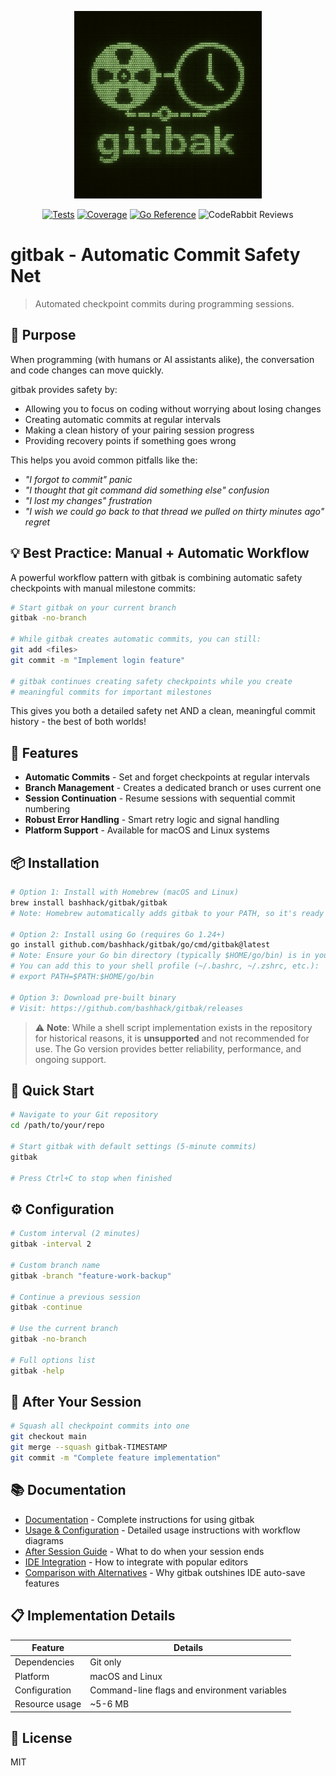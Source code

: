 <p align="center">
  <img src="assets/gitbak_retro_logo.png" alt="gitbak logo" width="300">
</p>

<div align="center">

[![Tests](https://github.com/bashhack/gitbak/actions/workflows/ci.yml/badge.svg)](https://github.com/bashhack/gitbak/actions/workflows/ci.yml)
[![Coverage](https://codecov.io/gh/bashhack/gitbak/graph/badge.svg?token=Y3K7R3MHXH)](https://codecov.io/gh/bashhack/gitbak)
[![Go Reference](https://pkg.go.dev/badge/github.com/bashhack/gitbak)](https://pkg.go.dev/github.com/bashhack/gitbak)
![CodeRabbit Reviews](https://img.shields.io/coderabbit/prs/github/bashhack/gitbak?utm_source=oss&utm_medium=github&utm_campaign=bashhack%2Fgitbak&labelColor=171717&color=FF570A&link=https%3A%2F%2Fcoderabbit.ai&label=CodeRabbit+Reviews)

</div>

# gitbak - Automatic Commit Safety Net

> Automated checkpoint commits during programming sessions.

## 🎯 Purpose

When programming (with humans or AI assistants alike), the conversation and code changes can move quickly.

gitbak provides safety by:

- Allowing you to focus on coding without worrying about losing changes
- Creating automatic commits at regular intervals
- Making a clean history of your pairing session progress
- Providing recovery points if something goes wrong

This helps you avoid common pitfalls like the:

- _"I forgot to commit" panic_
- _"I thought that git command did something else" confusion_
- _"I lost my changes" frustration_
- _"I wish we could go back to that thread we pulled on thirty minutes ago" regret_

## 💡 Best Practice: Manual + Automatic Workflow

A powerful workflow pattern with gitbak is combining automatic safety checkpoints with manual milestone commits:

```bash
# Start gitbak on your current branch
gitbak -no-branch

# While gitbak creates automatic commits, you can still:
git add <files>
git commit -m "Implement login feature"

# gitbak continues creating safety checkpoints while you create
# meaningful commits for important milestones
```

This gives you both a detailed safety net AND a clean, meaningful commit history - the best of both worlds!

## 🌟 Features

- **Automatic Commits** - Set and forget checkpoints at regular intervals
- **Branch Management** - Creates a dedicated branch or uses current one
- **Session Continuation** - Resume sessions with sequential commit numbering
- **Robust Error Handling** - Smart retry logic and signal handling
- **Platform Support** - Available for macOS and Linux systems

## 📦 Installation

```bash
# Option 1: Install with Homebrew (macOS and Linux)
brew install bashhack/gitbak/gitbak
# Note: Homebrew automatically adds gitbak to your PATH, so it's ready to use immediately

# Option 2: Install using Go (requires Go 1.24+)
go install github.com/bashhack/gitbak/go/cmd/gitbak@latest
# Note: Ensure your Go bin directory (typically $HOME/go/bin) is in your PATH
# You can add this to your shell profile (~/.bashrc, ~/.zshrc, etc.):
# export PATH=$PATH:$HOME/go/bin

# Option 3: Download pre-built binary
# Visit: https://github.com/bashhack/gitbak/releases
```

> ⚠️ **Note**: While a shell script implementation exists in the repository for historical reasons, it is **unsupported** and not recommended for use. The Go version provides better reliability, performance, and ongoing support.

## 🚀 Quick Start

```bash
# Navigate to your Git repository
cd /path/to/your/repo

# Start gitbak with default settings (5-minute commits)
gitbak

# Press Ctrl+C to stop when finished
```

## ⚙️ Configuration

```bash
# Custom interval (2 minutes)
gitbak -interval 2

# Custom branch name
gitbak -branch "feature-work-backup"

# Continue a previous session
gitbak -continue

# Use the current branch
gitbak -no-branch

# Full options list
gitbak -help
```

## 🔄 After Your Session

```bash
# Squash all checkpoint commits into one
git checkout main
git merge --squash gitbak-TIMESTAMP 
git commit -m "Complete feature implementation"
```

## 📚 Documentation

- [Documentation](/go/README.md) - Complete instructions for using gitbak
- [Usage & Configuration](go/docs/USAGE_AND_CONFIGURATION.md) - Detailed usage instructions with workflow diagrams
- [After Session Guide](go/docs/AFTER_SESSION.md) - What to do when your session ends
- [IDE Integration](go/docs/IDE_INTEGRATION.md) - How to integrate with popular editors
- [Comparison with Alternatives](go/docs/COMPARISON.md) - Why gitbak outshines IDE auto-save features

## 📋 Implementation Details

| Feature         | Details                                      |
|-----------------|----------------------------------------------|
| Dependencies    | Git only                                     |
| Platform        | macOS and Linux                              |
| Configuration   | Command-line flags and environment variables |
| Resource usage  | ~5-6 MB                                      |

## 📄 License

MIT
